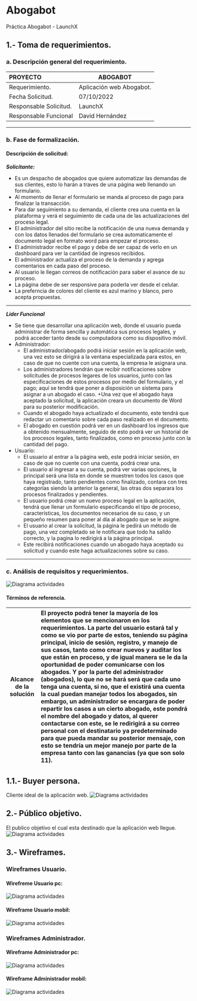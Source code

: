 # Abogabot
Práctica Abogabot - LaunchX

## 1.- Toma de requerimientos.
### a. Descripción general del requerimiento.
|  PROYECTO | ABOGABOT  |
|:------------| ------------ |
| Requerimiento.  | Aplicación web Abogabot. |
| Fecha Solicitud.  | 07/10/2022  |
| Responsable Solicitud.  |  LaunchX |
|  Responsable Funcional | David Hernández  |
---
### b. Fase de formalización.
#### **Descripción de solicitud:**

***Solicitante:***
- Es un despacho de abogados que quiere automatizar las demandas de sus clientes, esto lo harán a traves de una página web llenando un formulario.
- Al momento de llenar el formulario se manda al proceso de pago para finalizar la transacción.
- Para dar seguimiento a su demanda, el cliente crea una cuenta en la plataforma y verá el seguimiento de cada una de las actualizaciones del proceso legal.
- El administrador del sitio recibe la notificación de una nueva demanda y con los datos llenados del formulario se crea automaticamente el documento legal en formato word para empezar el proceso.
- El administrador recibe el pago y debe de ser capaz de verlo en un dashboard para ver la cantidad de ingresos recibidos.
- El administrador actualiza el proceso de la demanda y agrega comentarios en cada paso del proceso.
- Al usuario le llegan correos de notificación para saber el avance de su proceso.
- La página debe de ser responsive para poderla ver desde el celular.
- La preferncia de colores del cliente es azul marino y blanco, pero acepta propuestas.
---
***Lider Funcional***
+ Se tiene que desarrollar una aplicación web, donde el usuario pueda administrar de forma sencilla y automática sus procesos legales, y podrá acceder tanto desde su computadora como su dispositivo móvil.
+  Administrador:
	+ El administrador/abogado podrá iniciar sesión en la aplicación web, una vez esto se dirigirá a la ventana especializada para estos, en caso de que no cuente con una cuenta, la empresa le asignara una.
	+ Los administradores tendrán que recibir notificaciones sobre solicitudes de procesos legares de los usuarios, junto con las especificaciones de estos procesos por medio del formulario, y el pago; aquí se tendrá que poner a disposición un sistema para asignar a un abogado el caso.
	+Una vez que el abogado haya aceptado la solicitud, la aplicación creara un documento de Word para su posterior modificación.
	+ Cuando el abogado haya actualizado el documento, este tendrá que redactar un comentario sobre cada paso realizado en el documento.
	+ El abogado en cuestión podrá ver en un dashboard los ingresos que a obtenido mensualmente, seguido de esto podrá ver un historial de los procesos legales, tanto finalizados, como en proceso junto con la cantidad del pago.
+ Usuario:
	+ El usuario al entrar a la página web, este podrá iniciar sesión, en caso de que no cuente con una cuenta, podrá crear una.
	+ El usuario al ingresar a su cuenta, podrá ver varias opciones, la principal será una lista en donde se muestren todos los casos que haya registrado, tanto pendientes como finalizado, contara con tres categorías siendo la anterior la general, las otras dos separara los procesos finalizados y pendientes.
	+ El usuario podrá crear un nuevo proceso legal en la aplicación, tendrá que llenar un formulario especificando el tipo de proceso, características, los documentos necesarios de su caso, y un pequeño resumen para poner al día al abogado que se le asigne.
	+ El usuario al crear la solicitud, la página le pedirá un método de pago, una vez completado se le notificara que todo ha salido correcto, y la pagina lo redirigirá a la página principal.
	+ Este recibirá notificaciones cuando un abogado haya aceptado su solicitud y cuando este haga actualizaciones sobre su caso.
---
### c. Análisis de requisitos y requerimientos.
![Diagrama actividades](./Images/Diagrama_de_actividades.jpg)
#### Términos de referencia.
|  Alcance de la solución | El proyecto podrá tener la mayoría de los elementos que se mencionaron en los requerimientos. La parte del usuario estará tal y como se vio por parte de estos, teniendo su página principal, inicio de sesión, registro, y manejo de sus casos, tanto como crear nuevos y auditar los que están en proceso, y de igual manera se le da la oportunidad de poder comunicarse con los abogados. Y por la parte del administrador (abogados), lo que no se hará será que cada uno tenga una cuenta, si no, que el existirá una cuenta la cual puedan manejar todos los abogados, sin embargo, un administrador se encargara de poder repartir los casos a un cierto abogado, este pondrá el nombre del abogado y datos, al querer contactarse con este, se le redirigirá a su correo personal con el destinatario ya predeterminado para que pueda mandar su posterior mensaje, con esto se tendría un mejor manejo por parte de la empresa tanto con las ganancias (ya que son solo 11). |
|:-:|:-|
## 1.1.- Buyer persona.
Cliente ideal de la aplicación web.
![Diagrama actividades](./Images/Buyer_persona.png)
## 2.- Público objetivo.
El publico objetivo el cual esta destinado que la aplicación web llegue.
![Diagrama actividades](./Images/Publico_objetivo.png)
## 3.- Wireframes.
### Wireframes Usuario.
#### Wirefreme Usuario pc:
![Diagrama actividades](./Images/Wireframes/Wireframe_usuario_pc.png)
#### Wireframe Usuario mobil:
![Diagrama actividades](./Images/Wireframes/Wireframe_user_mobile.png)
### Wireframes Administrador.
#### Wireframe Administrador pc:
![Diagrama actividades](./Images/Wireframes/Wireframe_abogado_pc.png)
#### Wireframe Administrador mobil:
![Diagrama actividades](./Images/Wireframes/Wireframe_abogado_mobile.png)
